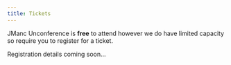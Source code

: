 ```yaml
---
title: Tickets
---
```


JManc Unconference is **free** to attend however we do have limited capacity so require you to register for a ticket.

Registration details coming soon...
